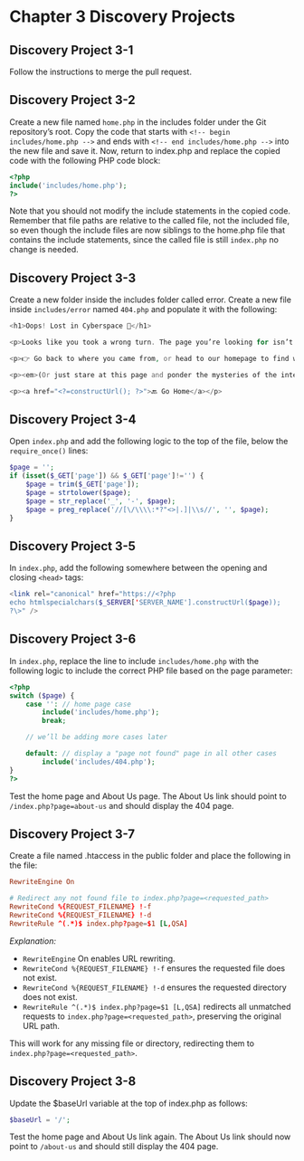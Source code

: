 # Chapter 3 Discovery Projects

## Discovery Project 3-1

Follow the instructions to merge the pull request.

## Discovery Project 3-2

Create a new file named `home.php` in the includes folder under the Git repository’s root. Copy the code that starts with `<!-- begin includes/home.php -->` and ends with `<!-- end includes/home.php -->` into the new file and save it. Now, return to index.php and replace the copied code with the following PHP code block:  

```php
<?php  
include('includes/home.php');  
?>
```

Note that you should not modify the include statements in the copied code. Remember that file paths are relative to the called file, not the included file, so even though the include files are now siblings to the home.php file that contains the include statements, since the called file is still `index.php` no change is needed.

## Discovery Project 3-3

Create a new folder inside the includes folder called error. Create a new file inside `includes/error` named `404.php` and populate it with the following:  

```php
<h1>Oops! Lost in Cyberspace 🚀</h1>

<p>Looks like you took a wrong turn. The page you’re looking for isn’t here—maybe it moved, maybe it never existed, or maybe it’s just hiding.</p>

<p>👉 Go back to where you came from, or head to our homepage to find what you need.</p>

<p><em>(Or just stare at this page and ponder the mysteries of the internet. We won’t judge.)</em></p>

<p><a href="<?=constructUrl(); ?>">🔙 Go Home</a></p>
```

## Discovery Project 3-4

Open `index.php` and add the following logic to the top of the file, below the `require_once()` lines:  

```php
$page = '';  
if (isset($_GET['page']) && $_GET['page']!='') {  
    $page = trim($_GET['page']);  
    $page = strtolower($page);  
    $page = str_replace('_', '-', $page);  
    $page = preg_replace('//[\/\\\\:*?"<>|.]|\\s//', '', $page);   
}
```

## Discovery Project 3-5

In `index.php`, add the following somewhere between the opening and closing `<head>` tags:  

```php
<link rel="canonical" href="https://<?php  
echo htmlspecialchars($_SERVER['SERVER_NAME'].constructUrl($page));  
?\>" />
```

## Discovery Project 3-6

In `index.php`, replace the line to include `includes/home.php` with the following logic to include the correct PHP file based on the page parameter:  

```php
<?php  
switch ($page) {  
    case '': // home page case  
        include('includes/home.php');  
        break;

    // we’ll be adding more cases later

    default: // display a "page not found" page in all other cases  
        include('includes/404.php');  
}  
?>
```

Test the home page and About Us page. The About Us link should point to `/index.php?page=about-us` and should display the 404 page.

## Discovery Project 3-7

Create a file named .htaccess in the public folder and place the following in the file:  

```conf
RewriteEngine On

# Redirect any not found file to index.php?page=<requested_path>
RewriteCond %{REQUEST_FILENAME} !-f
RewriteCond %{REQUEST_FILENAME} !-d
RewriteRule ^(.*)$ index.php?page=$1 [L,QSA]
```

*Explanation:*

* `RewriteEngine` On enables URL rewriting.  
* `RewriteCond %{REQUEST_FILENAME} !-f` ensures the requested file does not exist.  
* `RewriteCond %{REQUEST_FILENAME} !-d` ensures the requested directory does not exist.  
* `RewriteRule ^(.*)$ index.php?page=$1 [L,QSA]` redirects all unmatched requests to `index.php?page=<requested_path>`, preserving the original URL path.

This will work for any missing file or directory, redirecting them to `index.php?page=<requested_path>`.

## Discovery Project 3-8

Update the $baseUrl variable at the top of index.php as follows:  
```php
$baseUrl = '/';
```

Test the home page and About Us link again. The About Us link should now point to `/about-us` and should still display the 404 page.
